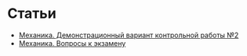 # Статьи

- [Механика. Демонстрационный вариант контрольной работы №2](articles/demo_2_2024/README.md)
- [Механика. Вопросы к экзамену](articles/exam_questions/README.md)
